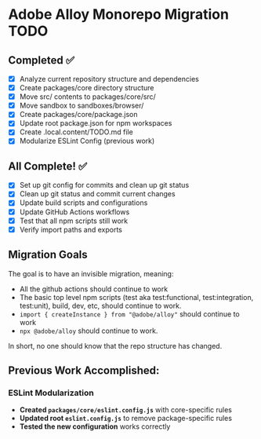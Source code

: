 # Adobe Alloy Monorepo Migration TODO

## Completed ✅

- [x] Analyze current repository structure and dependencies
- [x] Create packages/core directory structure
- [x] Move src/ contents to packages/core/src/
- [x] Move sandbox to sandboxes/browser/
- [x] Create packages/core/package.json
- [x] Update root package.json for npm workspaces
- [x] Create .local.content/TODO.md file
- [x] Modularize ESLint Config (previous work)

## All Complete! ✅

- [x] Set up git config for commits and clean up git status
- [x] Clean up git status and commit current changes
- [x] Update build scripts and configurations
- [x] Update GitHub Actions workflows
- [x] Test that all npm scripts still work
- [x] Verify import paths and exports

## Migration Goals

The goal is to have an invisible migration, meaning:

- All the github actions should continue to work
- The basic top level npm scripts (test aka test:functional, test:integration, test:unit), build, dev, etc, should continue to work.
- `import { createInstance } from "@adobe/alloy"` should continue to work
- `npx @adobe/alloy` should continue to work.

In short, no one should know that the repo structure has changed.

## Previous Work Accomplished:

### ESLint Modularization

- **Created `packages/core/eslint.config.js`** with core-specific rules
- **Updated root `eslint.config.js`** to remove package-specific rules
- **Tested the new configuration** works correctly
